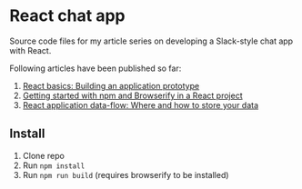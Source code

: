 # React chat app

Source code files for my article series on developing a Slack-style chat app with React.

Following articles have been published so far:

1. [React basics: Building an application prototype](http://codeutopia.net/blog/2016/01/17/learning-react-basics-and-building-a-basic-application-prototype/)
2. [Getting started with npm and Browserify in a React project](http://codeutopia.net/blog/2016/01/25/getting-started-with-npm-and-browserify-in-a-react-project/)
3. [React application data-flow: Where and how to store your data](http://codeutopia.net/blog/2016/02/01/react-application-data-flow-where-and-how-to-store-your-data/)

## Install

1. Clone repo
2. Run `npm install`
3. Run `npm run build` (requires browserify to be installed)
